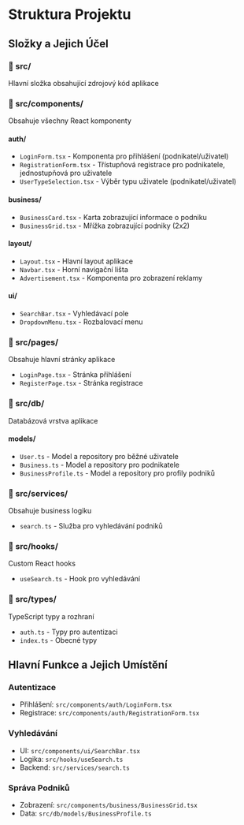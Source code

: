 # Struktura Projektu

## Složky a Jejich Účel

### 📁 src/
Hlavní složka obsahující zdrojový kód aplikace

### 📁 src/components/
Obsahuje všechny React komponenty

#### auth/
- `LoginForm.tsx` - Komponenta pro přihlášení (podnikatel/uživatel)
- `RegistrationForm.tsx` - Třístupňová registrace pro podnikatele, jednostupňová pro uživatele
- `UserTypeSelection.tsx` - Výběr typu uživatele (podnikatel/uživatel)

#### business/
- `BusinessCard.tsx` - Karta zobrazující informace o podniku
- `BusinessGrid.tsx` - Mřížka zobrazující podniky (2x2)

#### layout/
- `Layout.tsx` - Hlavní layout aplikace
- `Navbar.tsx` - Horní navigační lišta
- `Advertisement.tsx` - Komponenta pro zobrazení reklamy

#### ui/
- `SearchBar.tsx` - Vyhledávací pole
- `DropdownMenu.tsx` - Rozbalovací menu

### 📁 src/pages/
Obsahuje hlavní stránky aplikace
- `LoginPage.tsx` - Stránka přihlášení
- `RegisterPage.tsx` - Stránka registrace

### 📁 src/db/
Databázová vrstva aplikace

#### models/
- `User.ts` - Model a repository pro běžné uživatele
- `Business.ts` - Model a repository pro podnikatele
- `BusinessProfile.ts` - Model a repository pro profily podniků

### 📁 src/services/
Obsahuje business logiku
- `search.ts` - Služba pro vyhledávání podniků

### 📁 src/hooks/
Custom React hooks
- `useSearch.ts` - Hook pro vyhledávání

### 📁 src/types/
TypeScript typy a rozhraní
- `auth.ts` - Typy pro autentizaci
- `index.ts` - Obecné typy

## Hlavní Funkce a Jejich Umístění

### Autentizace
- Přihlášení: `src/components/auth/LoginForm.tsx`
- Registrace: `src/components/auth/RegistrationForm.tsx`

### Vyhledávání
- UI: `src/components/ui/SearchBar.tsx`
- Logika: `src/hooks/useSearch.ts`
- Backend: `src/services/search.ts`

### Správa Podniků
- Zobrazení: `src/components/business/BusinessGrid.tsx`
- Data: `src/db/models/BusinessProfile.ts`
